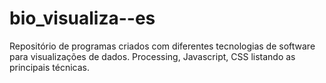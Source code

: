 bio_visualiza--es
=================

Repositório de programas criados com diferentes tecnologias de software para visualizações de dados. Processing, Javascript, CSS listando as principais técnicas.
